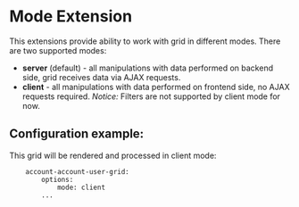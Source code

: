 Mode Extension
==============

This extensions provide ability to work with grid in different modes. There are two supported modes:

- **server** (default) - all manipulations with data performed on backend side, grid receives data via AJAX requests.
- **client** - all manipulations with data performed on frontend side, no AJAX requests required. *Notice:* Filters are not supported by client mode for now.

Configuration example:
---------------------

This grid will be rendered and processed in client mode:

```
    account-account-user-grid:
        options:
            mode: client
        ...
```
